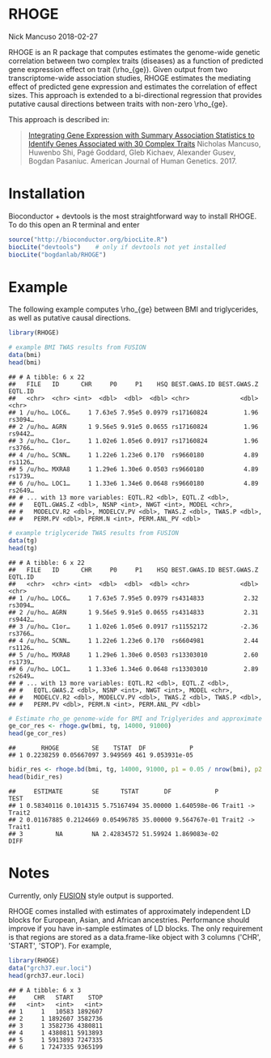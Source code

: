 RHOGE
================
Nick Mancuso
2018-02-27

RHOGE is an R package that computes estimates the genome-wide genetic correlation between two complex traits (diseases) as a function of predicted gene expression effect on trait (\\rho\_{ge}). Given output from two transcriptome-wide association studies, RHOGE estimates the mediating effect of predicted gene expression and estimates the correlation of effect sizes. This approach is extended to a bi-directional regression that provides putative causal directions between traits with non-zero \\rho\_{ge}.

This approach is described in:

> [Integrating Gene Expression with Summary Association Statistics to Identify Genes Associated with 30 Complex Traits](https://doi.org/10.1016/j.ajhg.2017.01.031)
> Nicholas Mancuso, Huwenbo Shi, Pagé Goddard, Gleb Kichaev, Alexander Gusev, Bogdan Pasaniuc.
> American Journal of Human Genetics. 2017.

Installation
============

Bioconductor + devtools is the most straightforward way to install RHOGE. To do this open an R terminal and enter

``` r
source("http://bioconductor.org/biocLite.R")
biocLite("devtools")    # only if devtools not yet installed
biocLite("bogdanlab/RHOGE")
```

Example
=======

The following example computes \\rho\_{ge} between BMI and triglycerides, as well as putative causal directions.

``` r
library(RHOGE)

# example BMI TWAS results from FUSION
data(bmi)
head(bmi)
```

    ## # A tibble: 6 x 22
    ##   FILE   ID      CHR     P0     P1    HSQ BEST.GWAS.ID BEST.GWAS.Z EQTL.ID
    ##   <chr>  <chr> <int>  <dbl>  <dbl>  <dbl> <chr>              <dbl> <chr>  
    ## 1 /u/ho… LOC6…     1 7.63e5 7.95e5 0.0979 rs17160824          1.96 rs3094…
    ## 2 /u/ho… AGRN      1 9.56e5 9.91e5 0.0655 rs17160824          1.96 rs9442…
    ## 3 /u/ho… C1or…     1 1.02e6 1.05e6 0.0917 rs17160824          1.96 rs3766…
    ## 4 /u/ho… SCNN…     1 1.22e6 1.23e6 0.170  rs9660180           4.89 rs1126…
    ## 5 /u/ho… MXRA8     1 1.29e6 1.30e6 0.0503 rs9660180           4.89 rs1739…
    ## 6 /u/ho… LOC1…     1 1.33e6 1.34e6 0.0648 rs9660180           4.89 rs2649…
    ## # ... with 13 more variables: EQTL.R2 <dbl>, EQTL.Z <dbl>,
    ## #   EQTL.GWAS.Z <dbl>, NSNP <int>, NWGT <int>, MODEL <chr>,
    ## #   MODELCV.R2 <dbl>, MODELCV.PV <dbl>, TWAS.Z <dbl>, TWAS.P <dbl>,
    ## #   PERM.PV <dbl>, PERM.N <int>, PERM.ANL_PV <dbl>

``` r
# example triglyceride TWAS results from FUSION
data(tg)
head(tg)
```

    ## # A tibble: 6 x 22
    ##   FILE   ID      CHR     P0     P1    HSQ BEST.GWAS.ID BEST.GWAS.Z EQTL.ID
    ##   <chr>  <chr> <int>  <dbl>  <dbl>  <dbl> <chr>              <dbl> <chr>  
    ## 1 /u/ho… LOC6…     1 7.63e5 7.95e5 0.0979 rs4314833           2.32 rs3094…
    ## 2 /u/ho… AGRN      1 9.56e5 9.91e5 0.0655 rs4314833           2.31 rs9442…
    ## 3 /u/ho… C1or…     1 1.02e6 1.05e6 0.0917 rs11552172         -2.36 rs3766…
    ## 4 /u/ho… SCNN…     1 1.22e6 1.23e6 0.170  rs6604981           2.44 rs1126…
    ## 5 /u/ho… MXRA8     1 1.29e6 1.30e6 0.0503 rs13303010          2.60 rs1739…
    ## 6 /u/ho… LOC1…     1 1.33e6 1.34e6 0.0648 rs13303010          2.89 rs2649…
    ## # ... with 13 more variables: EQTL.R2 <dbl>, EQTL.Z <dbl>,
    ## #   EQTL.GWAS.Z <dbl>, NSNP <int>, NWGT <int>, MODEL <chr>,
    ## #   MODELCV.R2 <dbl>, MODELCV.PV <dbl>, TWAS.Z <dbl>, TWAS.P <dbl>,
    ## #   PERM.PV <dbl>, PERM.N <int>, PERM.ANL_PV <dbl>

``` r
# Estimate rho_ge genome-wide for BMI and Triglyerides and approximate sample sizes
ge_cor_res <- rhoge.gw(bmi, tg, 14000, 91000)
head(ge_cor_res)
```

    ##       RHOGE         SE    TSTAT  DF            P
    ## 1 0.2238259 0.05667097 3.949569 461 9.053931e-05

``` r
bidir_res <- rhoge.bd(bmi, tg, 14000, 91000, p1 = 0.05 / nrow(bmi), p2 = 0.05 / nrow(tg))
head(bidir_res)
```

    ##     ESTIMATE        SE      TSTAT       DF            P             TEST
    ## 1 0.58340116 0.1014315 5.75167494 35.00000 1.640598e-06 Trait1 -> Trait2
    ## 2 0.01167885 0.2124669 0.05496785 35.00000 9.564767e-01 Trait2 -> Trait1
    ## 3         NA        NA 2.42834572 51.59924 1.869083e-02             DIFF

Notes
=====

Currently, only [FUSION](https://github.com/gusevlab/fusion_twas) style output is supported.

RHOGE comes installed with estimates of approximately independent LD blocks for European, Asian, and African ancestries. Performance should improve if you have in-sample estimates of LD blocks. The only requirement is that regions are stored as a data.frame-like object with 3 columns ('CHR', 'START', 'STOP'). For example,

``` r
library(RHOGE)
data("grch37.eur.loci")
head(grch37.eur.loci)
```

    ## # A tibble: 6 x 3
    ##     CHR   START    STOP
    ##   <int>   <int>   <int>
    ## 1     1   10583 1892607
    ## 2     1 1892607 3582736
    ## 3     1 3582736 4380811
    ## 4     1 4380811 5913893
    ## 5     1 5913893 7247335
    ## 6     1 7247335 9365199
